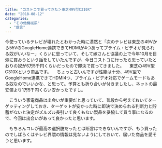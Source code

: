 ```yaml
---
title: "コストコで買ってきた＞東芝49V型C310X"
date: "2018-08-12"
categories: 
  - "その他機械系"
  - "戯言"
---
```


今使っているテレビが壊れたとわかった時に漠然と「次のテレビは東芝の49Vから55VのGoogleHome連携できてHDMIが4つあってプライム・ビデオが見られる奴がいいなー」くらいに思っていて、そして嫁さんと協議の上で今年10月を目処に買おうという話をしていたんですが、今日コストコに行ったら思っていたとおりの奴が6万5千円くらいだったので即決で買ってきました。 　東芝の49V型C310Xという商品です。 　ちょっと古いんですが性能は十分、49V型でGoogleHome連携できてHDMI4つ、プライム・ビデオ対応でゲームモードもある奴なのでいいかな、と思って。予算とも折り合いが付きましたし、ネットの最安値より1万5千円くらい安かったですし。

　こういう家電商品は出会いが重要だと思っていて、普段から考えておいてターゲッティングしておき、ターゲットが安かった時に即決で決められる判断力と貯蓄がないと決定がズルズル長引いて良くもない製品を妥協して買う事になるので、今回は出会いがあって良かったと思います。

　もちろんコレが最高の選択肢だったとは断言はできないんですが、もう買ったのでしばらくはテレビ界隈の情報は見ないようにしておいて、届いた商品を愛そうと思います。
